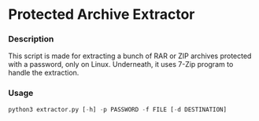 # Protected Archive Extractor

### Description
This script is made for extracting a bunch of RAR or ZIP archives protected with a password, only on Linux. Underneath, it uses 7-Zip program to handle the extraction.

### Usage
```python
python3 extractor.py [-h] -p PASSWORD -f FILE [-d DESTINATION]
```

